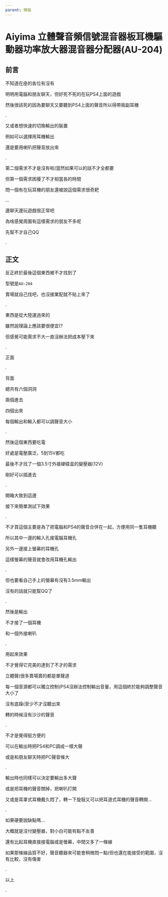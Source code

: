 ```yaml
---
parent: 開箱
---
```


# Aiyima 立體聲音頻信號混音器板耳機驅動器功率放大器混音器分配器(AU-204)

## 前言

不知道在座的各位有沒有

明明用電腦和朋友聊天，但好死不死的在玩PS4上面的遊戲

然後很該死的因為要聊天又要聽到PS4上面的聲音所以得帶兩副耳機

.

又或者想快速的切換輸出的裝置

例如可以選擇用耳機輸出

還是要用喇叭把聲音放出來

.

第二個需求不才是沒有啦(當然如果可以的話不才全都要

但第一個需求困擾了不才相當長的時間

問一個有在玩耳機的朋友還被說這個需求很奇耙

...

邊聊天邊玩遊戲很正常吧

為啥感覺周圍有這樣需求的朋友不多呢

先幫不才自己QQ

.

## 正文

反正終於最後這個東西被不才找到了

型號是`AU-204`

賣場就自己找吧，也沒接業配就不貼上來了

.

東西是從大陸運過來的

雖然說理論上應該要很便宜(?

但感覺可能需求不大一直沒辦法把成本壓下來

.

正面

.

背面

總共有六個洞洞

兩個進去

四個出來

每個輸出和輸入都可以調聲音大小

.

然後這個東西要吃電

好處是電壓廣泛，5到15V都吃

最後不才找了一個3.5寸外接硬碟盒的變壓器(12V)

剛好可以插進去

.

開箱大致到這邊

接下來簡單測試下效果

.

不才買這個主要是為了把電腦和PS4的聲音合併在一起，方便用同一隻耳機聽

所以其中一邊的輸入孔接電腦耳機孔

另外一邊接上螢幕的耳機孔

這樣螢幕的聲音就會改用耳機孔輸出

.

但也要看自己手上的螢幕有沒有3.5mm輸出

沒有的話就只能幫QQ了

.

然後是輸出

不才接了一個耳機

和一個外接喇叭

.

用起來效果

不才覺得它完美的達到了不才的需求

立體聲(很多賣場賣的都是單聲道

每一個音源都可以獨立控制(PS4沒辦法控制輸出音量，用這個終於能夠調整聲音大小了

沒有底躁(至少不才沒聽出來

轉的時候沒有沙沙的聲音

.

不才是覺得挺方便的

可以在輸出時把PS4和PC調成一樣大聲

或是和朋友聊天時把PC聲音條大

.

輸出時也同樣可以決定要輸出多大聲

或是把耳機的聲音關掉，把喇叭打開

又或是耳罩式耳機戴久悶了，轉一下旋鈕又可以把耳道式耳機的聲音轉開...

.

如果硬要說缺點嗎...

大概就是沒付變壓器，對小白可能有點不友善

還有比起耳機直接接電腦或是螢幕，中間又多了一條線

如果那條線品質不好，聲音聽器來可能會稍微悶一點(但也還在能接受的範圍，沒有比較，沒有傷害

.

以上

.